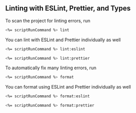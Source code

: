 ## Linting with ESLint, Prettier, and Types
To scan the project for linting errors, run
```bash
<%= scriptRunCommand %> lint
```

You can lint with ESLint and Prettier individually as well
```bash
<%= scriptRunCommand %> lint:eslint
```
```bash
<%= scriptRunCommand %> lint:prettier
```

To automatically fix many linting errors, run
```bash
<%= scriptRunCommand %> format
```

You can format using ESLint and Prettier individually as well
```bash
<%= scriptRunCommand %> format:eslint
```
```bash
<%= scriptRunCommand %> format:prettier
```